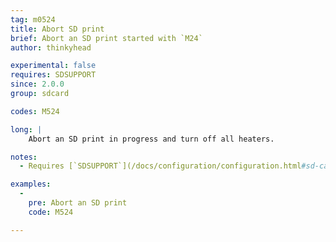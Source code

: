 ```yaml
---
tag: m0524
title: Abort SD print
brief: Abort an SD print started with `M24`
author: thinkyhead

experimental: false
requires: SDSUPPORT
since: 2.0.0
group: sdcard

codes: M524

long: |
    Abort an SD print in progress and turn off all heaters.

notes:
  - Requires [`SDSUPPORT`](/docs/configuration/configuration.html#sd-card)

examples:
  -
    pre: Abort an SD print
    code: M524

---
```


